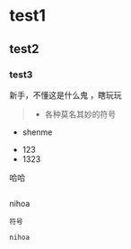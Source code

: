 # test1 #
## test2 ##
### test3 ###
新手，不懂这是什么鬼 ，瞎玩玩
>* 各种莫名其妙的符号
* shenme
+ 123
+ 1323

哈哈
>```
nihoa 

`符号`
```
nihoa
